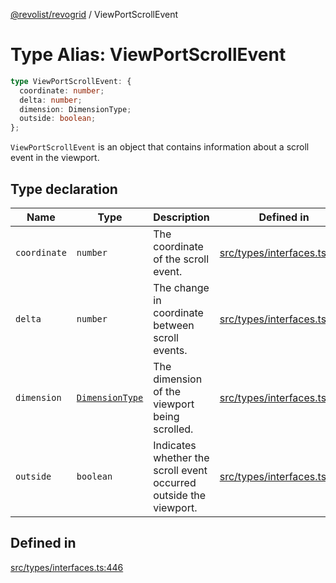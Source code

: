 [@revolist/revogrid](README.md) / ViewPortScrollEvent

# Type Alias: ViewPortScrollEvent

```ts
type ViewPortScrollEvent: {
  coordinate: number;
  delta: number;
  dimension: DimensionType;
  outside: boolean;
};
```

`ViewPortScrollEvent` is an object that contains information about a scroll
event in the viewport.

## Type declaration

| Name | Type | Description | Defined in |
| ------ | ------ | ------ | ------ |
| `coordinate` | `number` | The coordinate of the scroll event. | [src/types/interfaces.ts:454](https://github.com/revolist/revogrid/blob/c9c4fc1791ac452c4c9470419263ce544ebb624f/src/types/interfaces.ts#L454) |
| `delta` | `number` | The change in coordinate between scroll events. | [src/types/interfaces.ts:458](https://github.com/revolist/revogrid/blob/c9c4fc1791ac452c4c9470419263ce544ebb624f/src/types/interfaces.ts#L458) |
| `dimension` | [`DimensionType`](TypeAlias.DimensionType.md) | The dimension of the viewport being scrolled. | [src/types/interfaces.ts:450](https://github.com/revolist/revogrid/blob/c9c4fc1791ac452c4c9470419263ce544ebb624f/src/types/interfaces.ts#L450) |
| `outside` | `boolean` | Indicates whether the scroll event occurred outside the viewport. | [src/types/interfaces.ts:462](https://github.com/revolist/revogrid/blob/c9c4fc1791ac452c4c9470419263ce544ebb624f/src/types/interfaces.ts#L462) |

## Defined in

[src/types/interfaces.ts:446](https://github.com/revolist/revogrid/blob/c9c4fc1791ac452c4c9470419263ce544ebb624f/src/types/interfaces.ts#L446)
